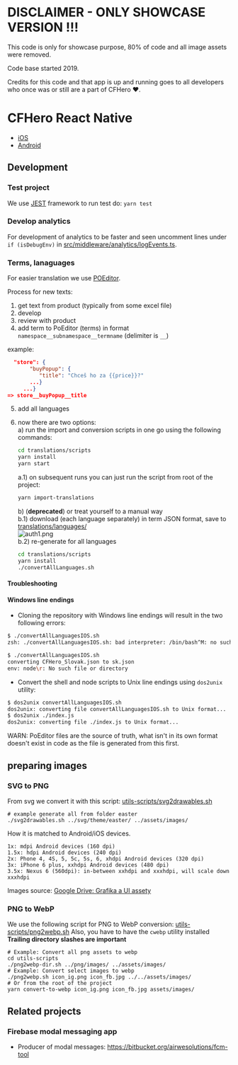 # DISCLAIMER - ONLY SHOWCASE VERSION !!!

This code is only for showcase purpose, 80% of code and all image assets were removed.

Code base started 2019.
 
Credits for this code and that app is up and running goes to all developers who once was or still are a part of CFHero ❤️. 

# CFHero React Native

- [iOS](docs/ios.md)
- [Android](docs/android.md)

## Development

### Test project
We use [JEST](https://jestjs.io/) framework
to run test do: `yarn test`

### Develop analytics
For development of analytics to be faster and seen uncomment lines under `if (isDebugEnv)` in [src/middleware/analytics/logEvents.ts](src/middleware/analytics/logEvents.ts).

### Terms, lanaguages
For easier translation we use [POEditor](https://poeditor.com/projects/view?id=409139).

Process for new texts:
1) get text from product (typically from some excel file)
2) develop
3) review with product
4) add term to PoEditor (terms) in format `namespace__subnamespace__termname` (delimiter is `__`)

example:
  ```json
    "store": {
         "buyPopup": {
            "title": "Chceš ho za {{price}}?"
         ...}
       ...}
  => store__buyPopup__title
  ```
5) add all languages  
6) now there are two options:  
    a) run the import and conversion scripts in one go using the following commands:
    ```bash
    cd translations/scripts
    yarn install
    yarn start
    ```  
    a.1) on subsequent runs you can just run the script from root of the project:
    ```bash
    yarn import-translations
    ```
    b) (**deprecated**) or treat yourself to a manual way  
    b.1) download (each language separately) in term JSON format, save to [translations/languages/](translations/languages/)  
    ![auth1.png](docs/img/export-poeditor.png)  
    b.2) re-generate for all languages
    
    ```bash
    cd translations/scripts
    yarn install
    ./convertAllLanguages.sh
    ```

#### Troubleshooting
#### Windows line endings
- Cloning the repository with Windows line endings will result in the two following errors:
```bash
$ ./convertAllLanguagesIOS.sh
zsh: ./convertAllLanguagesIOS.sh: bad interpreter: /bin/bash^M: no such file or directory
```
```bash
$ ./convertAllLanguagesIOS.sh
converting CFHero_Slovak.json to sk.json
env: node\r: No such file or directory
```
- Convert the shell and node scripts to Unix line endings using `dos2unix` utility:
```bash
$ dos2unix convertAllLanguagesIOS.sh
dos2unix: converting file convertAllLanguagesIOS.sh to Unix format...
$ dos2unix ./index.js
dos2unix: converting file ./index.js to Unix format...
```

WARN: PoEditor files are the source of truth, what isn't in its own format doesn't exist in code as the file is generated from this first.



## preparing images

### SVG to PNG
From svg we convert it with this script: [utils-scripts/svg2drawables.sh](utils-scripts/svg2drawables.sh)

```
# example generate all from folder easter
./svg2drawables.sh ../svg/theme/easter/ ../assets/images/
```

How it is matched to Android/iOS devices.
```
1x: mdpi Android devices (160 dpi)
1.5x: hdpi Android devices (240 dpi)
2x: Phone 4, 4S, 5, 5c, 5s, 6, xhdpi Android devices (320 dpi)
3x: iPhone 6 plus, xxhdpi Android devices (480 dpi)
3.5x: Nexus 6 (560dpi): in-between xxhdpi and xxxhdpi, will scale down xxxhdpi
```
Images source: [Google Drive: Grafika a UI assety](https://drive.google.com/drive/u/1/folders/1WR5ULx3l1e72JGqUNaFCA3T9PxS2Cp--)

### PNG to WebP
We use the following script for PNG to WebP conversion: [utils-scripts/png2webp.sh](utils-scripts/png2webp.sh)
Also, you have to have the `cwebp` utility installed
**Trailing directory slashes are important**

```
# Example: Convert all png assets to webp
cd utils-scripts
./png2webp-dir.sh ../png/images/ ../assets/images/
# Example: Convert select images to webp
./png2webp.sh icon_ig.png icon_fb.jpg ../../assets/images/
# Or from the root of the project
yarn convert-to-webp icon_ig.png icon_fb.jpg assets/images/
```

## Related projects

### Firebase modal messaging app
- Producer of modal messages: https://bitbucket.org/airwesolutions/fcm-tool

